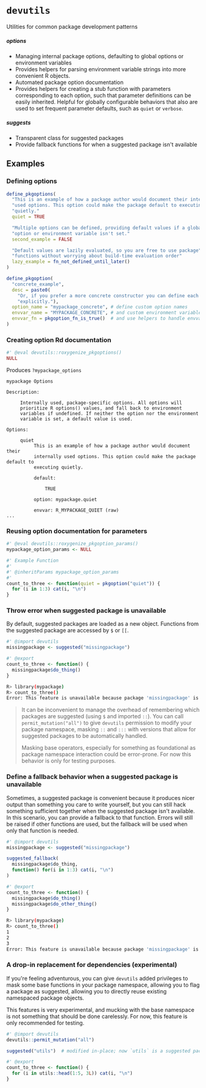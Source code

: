 # `devutils`

Utilities for common package development patterns

##### options

- Managing internal package options, defaulting to global options or environment
  variables
- Provides helpers for parsing environment variable strings into more convenient
  R objects.
- Automated package option documentation
- Provides helpers for creating a stub function with parameters corresponding to
  each option, such that parameter definitions can be easily inherited. Helpful
  for globally configurable behaviors that also are used to set frequent
  parameter defaults, such as `quiet` or `verbose`. 

##### suggests

- Transparent class for suggested packages
- Provide fallback functions for when a suggested package isn't available

## Examples

### Defining options

```r
define_pkgoptions(
  "This is an example of how a package author would document their internally",
  "used options. This option could make the package default to executing",
  "quietly."
  quiet = TRUE

  "Multiple options can be defined, providing default values if a global",
  "option or environment variable isn't set."
  second_example = FALSE

  "Default values are lazily evaluated, so you are free to use package",
  "functions without worrying about build-time evaluation order"
  lazy_example = fn_not_defined_until_later()
)

define_pkgoption(
  "concrete_example",
  desc = paste0(
    "Or, if you prefer a more concrete constructor you can define each option ",
    "explicitly."),
  option_name = "mypackage_concrete", # define custom option names
  envvar_name = "MYPACKAGE_CONCRETE", # and custom environment variable names
  envvar_fn = pkgoption_fn_is_true()  # and use helpers to handle envvar parsing
)
```

### Creating option Rd documentation

```r
#' @eval devutils::roxygenize_pkgoptions()
NULL
```

Produces `?mypackage_options`

```
mypackage Options

Description:

     Internally used, package-specific options. All options will
     prioritize R options() values, and fall back to environment
     variables if undefined. If neither the option nor the environment
     variable is set, a default value is used.

Options:

     quiet
          This is an example of how a package author would document their
          internally used options. This option could make the package default to
          executing quietly.

          default:

              TRUE

          option: mypackage.quiet

          envvar: R_MYPACKAGE_QUIET (raw)
...
```

### Reusing option documentation for parameters

```r
#' @eval devutils::roxygenize_pkgoption_params()
mypackage_option_params <- NULL

#' Example Function
#'
#' @inheritParams mypackage_option_params
#'
count_to_three <- function(quiet = pkgoption("quiet")) {
  for (i in 1:3) cat(i, "\n")
}
```

### Throw error when suggested package is unavailable

By default, suggested packages are loaded as a new object. Functions from the
suggested package are accessed by `$` or `[[`.

```r
#' @import devutils
missingpackage <- suggested("missingpackage")

#' @export
count_to_three <- function() {
  missingpackage$do_thing()
}
```

```sh
R> library(mypackage)
R> count_to_three()
Error: This feature is unavailable because package 'missingpackage' is not installed.
```

> It can be inconvenient to manage the overhead of remembering which packages
> are suggested (using `$` and imported `::`). You can call
> `permit_mutation("all")` to give `devutils` permission to modify your package
> namespace, masking `::` and `:::` with versions that allow for suggested
> packages to be automatically handled.  
>
> Masking base operators, especially for something as foundational as package
> namespace interaction could be error-prone. For now this behavior is only for
> testing purposes.

### Define a fallback behavior when a suggested package is unavailable

Sometimes, a suggested package is convenient because it produces nicer output
than something you care to write yourself, but you can still hack something
sufficient together when the suggested package isn't available. In this
scenario, you can provide a fallback to that function. Errors will still be
raised if other functions are used, but the fallback will be used when only that
function is needed.

```r
#' @import devutils
missingpackage <- suggested("missingpackage")

suggested_fallback(
  missingpackage$do_thing,
  function() for(i in 1:3) cat(i, "\n")
)

#' @export
count_to_three <- function() {
  missingpackage$do_thing()
  missingpackage$do_other_thing()
}
```

```sh
R> library(mypackage)
R> count_to_three()
1
2
3
Error: This feature is unavailable because package 'missingpackage' is not installed.
```

### A drop-in replacement for dependencies (experimental)

If you're feeling adventurous, you can give `devutils` added privileges to mask
some base functions in your package namespace, allowing you to flag a package as
suggested, allowing you to directly reuse existing namespaced package objects.

This features is very experimental, and mucking with the base namespace is not
something that should be done carelessly. For now, this feature is only
recommended for testing.

```r
#' @import devutils
devutils::permit_mutation("all")

suggested("utils")  # modified in-place; now `utils` is a suggested package object

#' @export
count_to_three <- function() {
  for (i in utils::head(1:5, 3L)) cat(i, "\n")
}
```


